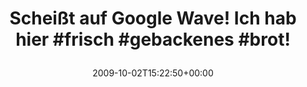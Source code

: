 ---
retweeted: false
source: <a href="http://twitter.com" rel="nofollow">Twitter Web Client</a>
entities:
  hashtags:
  - text: frisch
    indices:
    - '38'
    - '45'
  - text: gebackenes
    indices:
    - '46'
    - '57'
  - text: brot
    indices:
    - '58'
    - '63'
  symbols: []
  user_mentions: []
  urls: []
display_text_range:
- '0'
- '64'
favorite_count: '1'
id_str: '4554910081'
truncated: false
retweet_count: '0'
id: '4554910081'
created_at: Fri Oct 02 15:22:50 +0000 2009
favorited: false
full_text: 'Scheißt auf Google Wave! Ich hab hier #frisch #gebackenes #brot!'
lang: de
tags:
- frisch
- gebackenes
- brot
- pesos/twitter
date: '2009-10-02T15:22:50+00:00'
src: https://twitter.com/bascht/status/4554910081
original_url: https://twitter.com/bascht/status/4554910081
type: twitter_tweet
text: 'Scheißt auf Google Wave! Ich hab hier #frisch #gebackenes #brot!'
title: 'Scheißt auf Google Wave! Ich hab hier #frisch #gebackenes #brot!

  '

---